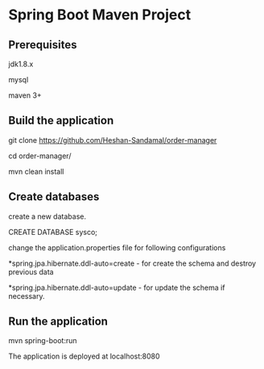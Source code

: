 # Spring Boot Maven Project

## Prerequisites

jdk1.8.x

mysql
 
maven 3+

## Build the application

git clone https://github.com/Heshan-Sandamal/order-manager

cd order-manager/

mvn clean install
 

## Create databases

create a new database.

CREATE DATABASE sysco;

change the application.properties file for following configurations

*spring.jpa.hibernate.ddl-auto=create - for create the schema and destroy previous data

*spring.jpa.hibernate.ddl-auto=update - for update the schema if necessary.


## Run the application

mvn spring-boot:run

The application is deployed at localhost:8080
